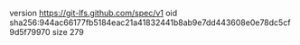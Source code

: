 version https://git-lfs.github.com/spec/v1
oid sha256:944ac66177fb5184eac21a41832441b8ab9e7dd443608e0e78dc5cf9d5f79970
size 279
